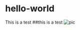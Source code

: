 # hello-world
This is a test
##this is a test
![pic](http://pic166.nipic.com/file/20180529/18549423_174515850000_2.jpg)
